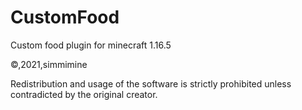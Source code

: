 # CustomFood
Custom food plugin for minecraft 1.16.5

©,2021,simmimine

Redistribution and usage of the software is strictly prohibited unless contradicted by the original creator.
